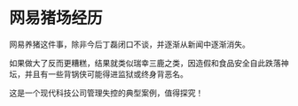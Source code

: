 # 网易猪场经历

网易养猪这件事，除非今后丁磊闭口不谈，并逐渐从新闻中逐渐消失。

如果做大了反而更糟糕，结果就类似瑞幸三鹿之类，因造假和食品安全自此跌落神坛，并且有一些背锅侠可能得进监狱或终身背恶名。

这是一个现代科技公司管理失控的典型案例，值得探究！

